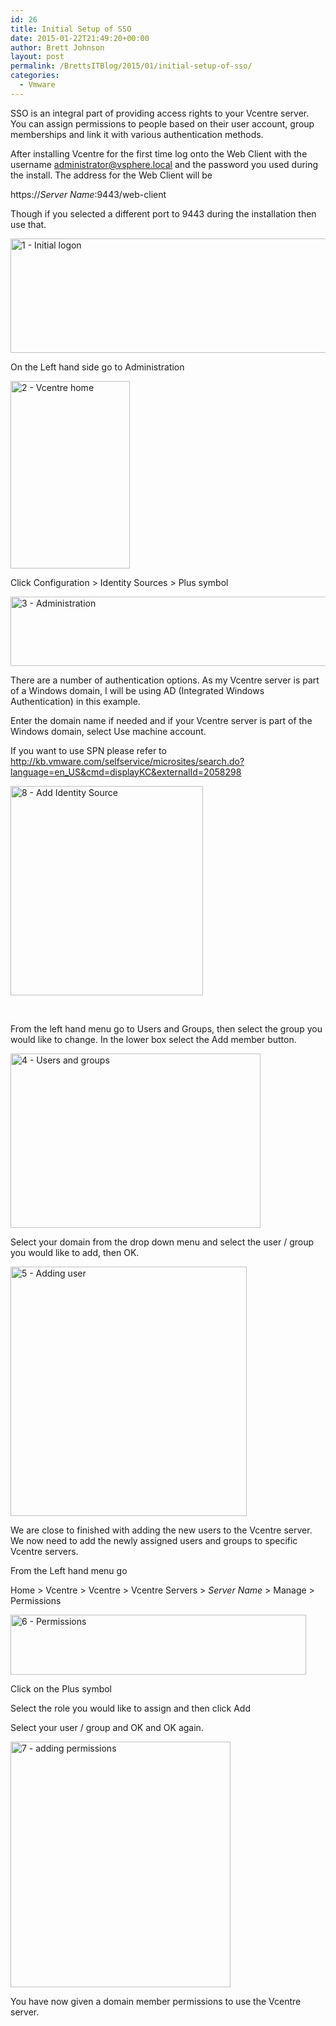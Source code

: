 ```yaml
---
id: 26
title: Initial Setup of SSO
date: 2015-01-22T21:49:20+00:00
author: Brett Johnson
layout: post
permalink: /BrettsITBlog/2015/01/initial-setup-of-sso/
categories:
  - Vmware
---
```

SSO is an integral part of providing access rights to your Vcentre server. You can assign permissions to people based on their user account, group memberships and link it with various authentication methods.

After installing Vcentre for the first time log onto the Web Client with the username administrator@vsphere.local and the password you used during the install. The address for the Web Client will be
  
https://_Server Name_:9443/web-client
  
Though if you selected a different port to 9443 during the installation then use that.

[<img class="alignnone wp-image-28" src="https://sdbrett.com/assets/images2015/01/1-Initial-logon-300x76.png" alt="1 - Initial logon" width="721" height="183" srcset="https://sdbrett.com/assets/images2015/01/1-Initial-logon-300x76.png 300w, https://sdbrett.com/assets/images2015/01/1-Initial-logon.png 733w" sizes="(max-width: 721px) 100vw, 721px" />](https://sdbrett.com/assets/images2015/01/1-Initial-logon.png)

On the Left hand side go to Administration

[<img class="alignnone size-medium wp-image-29" src="https://sdbrett.com/assets/images2015/01/2-Vcentre-home-191x300.png" alt="2 - Vcentre home" width="191" height="300" srcset="https://sdbrett.com/assets/images2015/01/2-Vcentre-home-191x300.png 191w, https://sdbrett.com/assets/images2015/01/2-Vcentre-home.png 215w" sizes="(max-width: 191px) 100vw, 191px" />](https://sdbrett.com/assets/images2015/01/2-Vcentre-home.png)

Click Configuration > Identity Sources > Plus symbol

[<img class="alignnone wp-image-30" src="https://sdbrett.com/assets/images2015/01/3-Administration-300x65.png" alt="3 - Administration" width="512" height="111" srcset="https://sdbrett.com/assets/images2015/01/3-Administration-300x65.png 300w, https://sdbrett.com/assets/images2015/01/3-Administration-1024x222.png 1024w, https://sdbrett.com/assets/images2015/01/3-Administration.png 1188w" sizes="(max-width: 512px) 100vw, 512px" />](https://sdbrett.com/assets/images2015/01/3-Administration.png)

There are a number of authentication options. As my Vcentre server is part of a Windows domain, I will be using AD (Integrated Windows Authentication) in this example.
  
Enter the domain name if needed and if your Vcentre server is part of the Windows domain, select Use machine account.
  
If you want to use SPN please refer to http://kb.vmware.com/selfservice/microsites/search.do?language=en_US&cmd=displayKC&externalId=2058298

[<img class="alignnone wp-image-38" src="https://sdbrett.com/assets/images2015/01/8-Add-Identity-Source1-276x300.png" alt="8 - Add Identity Source" width="308" height="335" srcset="https://sdbrett.com/assets/images2015/01/8-Add-Identity-Source1-276x300.png 276w, https://sdbrett.com/assets/images2015/01/8-Add-Identity-Source1.png 644w" sizes="(max-width: 308px) 100vw, 308px" />](https://sdbrett.com/assets/images2015/01/8-Add-Identity-Source1.png)

&nbsp;

From the left hand menu go to Users and Groups, then select the group you would like to change. In the lower box select the Add member button.

[<img class="alignnone wp-image-31" src="https://sdbrett.com/assets/images2015/01/4-Users-and-groups-300x209.png" alt="4 - Users and groups" width="400" height="279" srcset="https://sdbrett.com/assets/images2015/01/4-Users-and-groups-300x209.png 300w, https://sdbrett.com/assets/images2015/01/4-Users-and-groups.png 921w" sizes="(max-width: 400px) 100vw, 400px" />](https://sdbrett.com/assets/images2015/01/4-Users-and-groups.png)

Select your domain from the drop down menu and select the user / group you would like to add, then OK.

[<img class="alignnone wp-image-32" src="https://sdbrett.com/assets/images2015/01/5-Adding-user-284x300.png" alt="5 - Adding user" width="378" height="399" srcset="https://sdbrett.com/assets/images2015/01/5-Adding-user-284x300.png 284w, https://sdbrett.com/assets/images2015/01/5-Adding-user.png 526w" sizes="(max-width: 378px) 100vw, 378px" />](https://sdbrett.com/assets/images2015/01/5-Adding-user.png)

We are close to finished with adding the new users to the Vcentre server. We now need to add the newly assigned users and groups to specific Vcentre servers.

From the Left hand menu go

Home > Vcentre > Vcentre > Vcentre Servers > _Server Name_ > Manage > Permissions

[<img class="alignnone wp-image-33" src="https://sdbrett.com/assets/images2015/01/6-Permissions-300x61.png" alt="6 - Permissions" width="473" height="96" srcset="https://sdbrett.com/assets/images2015/01/6-Permissions-300x61.png 300w, https://sdbrett.com/assets/images2015/01/6-Permissions-1024x210.png 1024w, https://sdbrett.com/assets/images2015/01/6-Permissions.png 1113w" sizes="(max-width: 473px) 100vw, 473px" />](https://sdbrett.com/assets/images2015/01/6-Permissions.png)

Click on the Plus symbol

Select the role you would like to assign and then click Add
  
Select your user / group and OK and OK again.

[<img class="alignnone wp-image-34" src="https://sdbrett.com/assets/images2015/01/7-adding-permissions-269x300.png" alt="7 - adding permissions" width="352" height="393" srcset="https://sdbrett.com/assets/images2015/01/7-adding-permissions-269x300.png 269w, https://sdbrett.com/assets/images2015/01/7-adding-permissions.png 627w" sizes="(max-width: 352px) 100vw, 352px" />](https://sdbrett.com/assets/images2015/01/7-adding-permissions.png)

You have now given a domain member permissions to use the Vcentre server.